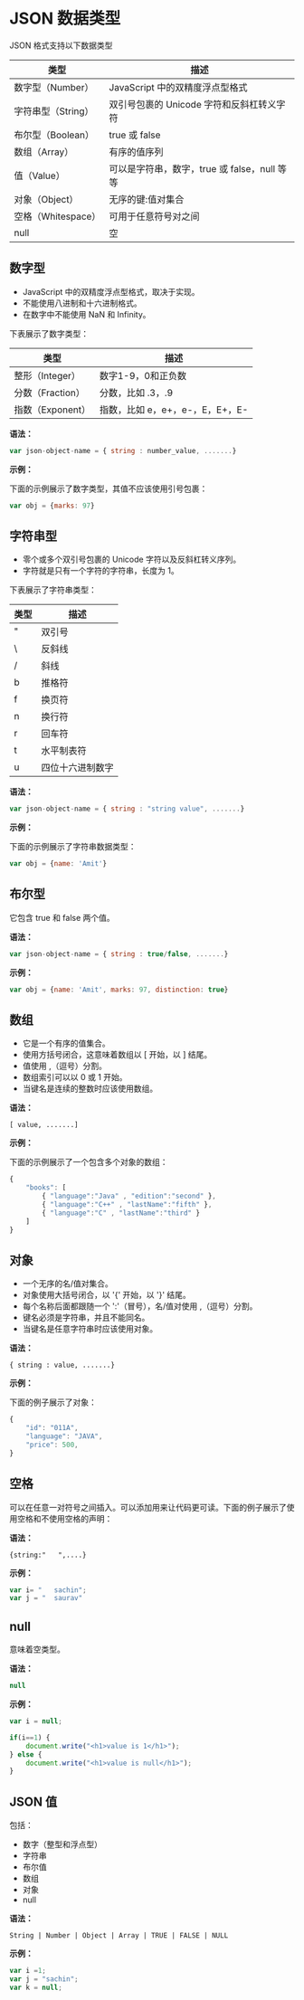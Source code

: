 # JSON 数据类型

JSON 格式支持以下数据类型

<table>
	<thead>
		<tr>
			<th>类型</th>
			<th>描述</th>
		</tr>
	</thead>
	<tbody>
		<tr>
			<td>数字型（Number）</td>
			<td>JavaScript 中的双精度浮点型格式</td>
		</tr>
		<tr>
			<td>字符串型（String）</td>
			<td>双引号包裹的 Unicode 字符和反斜杠转义字符</td>
		</tr>
		<tr>
			<td>布尔型（Boolean）</td>
			<td>true 或 false</td>
		</tr>
		<tr>
			<td>数组（Array）</td>
			<td>有序的值序列</td>
		</tr>
		<tr>
			<td>值（Value）</td>
			<td>可以是字符串，数字，true 或 false，null 等等</td>
		</tr>
		<tr>
			<td>对象（Object）</td>
			<td>无序的键:值对集合</td>
		</tr>
		<tr>
			<td>空格（Whitespace）</td>
			<td>可用于任意符号对之间</td>
		</tr>
		<tr>
			<td>null</td>
			<td>空</td>
		</tr>
	</tbody>
</table>

## 数字型

- JavaScript 中的双精度浮点型格式，取决于实现。
- 不能使用八进制和十六进制格式。
- 在数字中不能使用 NaN 和 Infinity。

下表展示了数字类型：

<table>
	<thead>
		<tr>
			<th>类型</th>
			<th>描述</th>
		</tr>
	</thead>
	<tbody>
		<tr>
			<td>整形（Integer）</td>
			<td>数字1-9，0和正负数</td>
		</tr>
		<tr>
			<td>分数（Fraction）</td>
			<td>分数，比如 .3，.9</td>
		</tr>
		<tr>
			<td>指数（Exponent）</td>
			<td>指数，比如 e，e+，e-，E，E+，E-</td>
		</tr>
	</tbody>
</table>

__语法：__

```javascript
var json-object-name = { string : number_value, .......}
```

__示例：__

下面的示例展示了数字类型，其值不应该使用引号包裹：

```javascript
var obj = {marks: 97}
```

## 字符串型

- 零个或多个双引号包裹的 Unicode 字符以及反斜杠转义序列。
- 字符就是只有一个字符的字符串，长度为 1。

下表展示了字符串类型：

<table>
	<thead>
		<tr><th>类型</th><th>描述</th></tr>
	</thead>
	<tbody>
		<tr><td>"</td><td> 双引号 </td></tr>
		<tr><td>\</td><td> 反斜线 </td></tr>
		<tr><td>/</td><td> 斜线</td></tr>
		<tr><td>b</td><td> 推格符 </td></tr>
		<tr><td>f</td><td> 换页符 </td></tr>
		<tr><td>n</td><td> 换行符 </td></tr>
		<tr><td>r</td><td> 回车符 </td></tr>
		<tr><td>t</td><td> 水平制表符 </td></tr>
		<tr><td>u</td><td> 四位十六进制数字 </td></tr>
	</tbody>
</table>

__语法：__

```javascript
var json-object-name = { string : "string value", .......}
```

__示例：__

下面的示例展示了字符串数据类型：

```javascript
var obj = {name: 'Amit'}
```

## 布尔型

它包含 true 和 false 两个值。

__语法：__

```javascript
var json-object-name = { string : true/false, .......}
```

__示例：__

```javascript
var obj = {name: 'Amit', marks: 97, distinction: true}
```

## 数组

- 它是一个有序的值集合。
- 使用方括号闭合，这意味着数组以 [ 开始，以 ] 结尾。
- 值使用 ,（逗号）分割。
- 数组索引可以以 0 或 1 开始。
- 当键名是连续的整数时应该使用数组。

__语法：__

```
[ value, .......]
```

__示例：__

下面的示例展示了一个包含多个对象的数组：

```javascript
{
	"books": [
		{ "language":"Java" , "edition":"second" },
		{ "language":"C++" , "lastName":"fifth" },
		{ "language":"C" , "lastName":"third" }
	]
}
```

## 对象

- 一个无序的名/值对集合。
- 对象使用大括号闭合，以 '{' 开始，以 '}' 结尾。
- 每个名称后面都跟随一个 ':'（冒号），名/值对使用 ,（逗号）分割。
- 键名必须是字符串，并且不能同名。
- 当键名是任意字符串时应该使用对象。

__语法：__

```
{ string : value, .......}
```

__示例：__

下面的例子展示了对象：

```javascript
{
	"id": "011A",
	"language": "JAVA",
	"price": 500,
}
```

## 空格

可以在任意一对符号之间插入。可以添加用来让代码更可读。下面的例子展示了使用空格和不使用空格的声明：

__语法：__

```
{string:"   ",....}
```

__示例：__

```javascript
var i= "   sachin";
var j = "  saurav"
```

## null

意味着空类型。

__语法：__

```javascript
null
```

__示例：__

```javascript
var i = null;

if(i==1) {
	document.write("<h1>value is 1</h1>");	
} else {
	document.write("<h1>value is null</h1>");
}
```

## JSON 值

包括：

- 数字（整型和浮点型）
- 字符串
- 布尔值
- 数组
- 对象
- null

__语法：__

```
String | Number | Object | Array | TRUE | FALSE | NULL
```

__示例：__

```javascript
var i =1;
var j = "sachin";
var k = null;
```